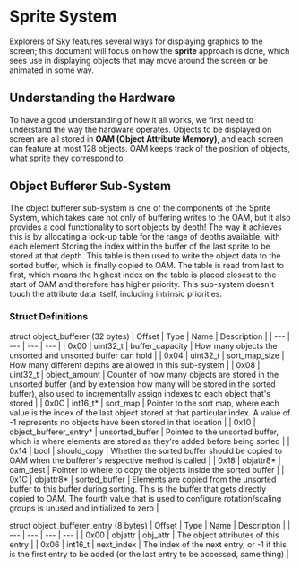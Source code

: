 # Sprite System
Explorers of Sky features several ways for displaying graphics to the screen; this document will focus on how the **sprite** approach is done, which sees use in displaying objects that may move around the screen or be animated in some way.
## Understanding the Hardware
To have a good understanding of how it all works, we first need to understand the way the hardware operates. Objects to be displayed on screen are all stored in **OAM (Object Attribute Memory)**, and each screen can feature at most 128 objects. OAM keeps track of the position of objects, what sprite they correspond to,
## Object Bufferer Sub-System
The object bufferer sub-system is one of the components of the Sprite System, which takes care not only of buffering writes to the OAM, but it also provides a cool functionality to sort objects by depth! The way it achieves this is by allocating a look-up table for the range of depths available, with each element Storing the index within the buffer of the last sprite to be stored at that depth. This table is then used to write the object data to the sorted buffer, which is finally copied to OAM. The table is read from last to first, which means the highest index on the table is placed closest to the start of OAM and therefore has higher priority. This sub-system doesn't touch the attribute data itself, including intrinsic priorities.
### Struct Definitions
struct object_bufferer (32 bytes)
| Offset | Type | Name | Description |
| --- | --- | --- | --- |
| 0x00 | uint32_t | buffer_capacity | How many objects the unsorted and unsorted buffer can hold |
| 0x04 | uint32_t | sort_map_size | How many different depths are allowed in this sub-system |
| 0x08 | uint32_t | object_amount | Counter of how many objects are stored in the unsorted buffer (and by extension how many will be stored in the sorted buffer), also used to incrementally assign indexes to each object that's stored |
| 0x0C | int16_t* | sort_map | Pointer to the sort map, where each value is the index of the last object stored at that particular index. A value of -1 represents no objects have been stored in that location |
| 0x10 | object_bufferer_entry* | unsorted_buffer | Pointed to the unsorted buffer, which is where elements are stored as they're added before being sorted |
| 0x14 | bool | should_copy | Whether the sorted buffer should be copied to OAM when the bufferer's respective method is called |
| 0x18 | objattr8* | oam_dest | Pointer to where to copy the objects inside the sorted buffer |
| 0x1C | objattr8* | sorted_buffer | Elements are copied from the unsorted buffer to this buffer during sorting. This is the buffer that gets directly copied to OAM. The fourth value that is used to configure rotation/scaling groups is unused and initialized to zero |

struct object_bufferer_entry (8 bytes)
| Offset | Type | Name | Description |
| --- | --- | --- | --- |
| 0x00 | objattr | obj_attr | The object attributes of this entry |
| 0x06 | int16_t | next_index | The index of the next entry, or -1 if this is the first entry to be added (or the last entry to be accessed, same thing) |
